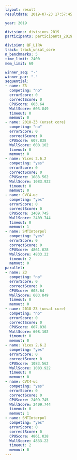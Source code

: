 ```yaml
---
layout: result
resultdate: 2019-07-23 17:57:45

year: 2019

divisions: divisions_2019
participants: participants_2019

division: QF_LIRA
track: track_unsat_core
n_benchmarks: 5
time_limit: 2400
mem_limit: 60

winner_seq: "-"
winner_par: "-"
sequential:
- name: Z3
  competing: "no"
  errorScore: 0
  correctScore: 0
  CPUScore: 603.64
  WallScore: 603.849
  timeout: 0
  memout: 0
- name: 2018-Z3 (unsat core)
  competing: "no"
  errorScore: 0
  correctScore: 0
  CPUScore: 607.838
  WallScore: 608.102
  timeout: 0
  memout: 0
- name: Yices 2.6.2
  competing: "yes"
  errorScore: 0
  correctScore: 0
  CPUScore: 1083.562
  WallScore: 1083.922
  timeout: 0
  memout: 0
- name: CVC4-uc
  competing: "yes"
  errorScore: 0
  correctScore: 0
  CPUScore: 2409.745
  WallScore: 2409.744
  timeout: 0
  memout: 1
- name: SMTInterpol
  competing: "yes"
  errorScore: 0
  correctScore: 0
  CPUScore: 4861.028
  WallScore: 4833.22
  timeout: 2
  memout: 0
parallel:
- name: Z3
  competing: "no"
  errorScore: 0
  correctScore: 0
  CPUScore: 603.64
  WallScore: 603.849
  timeout: 0
  memout: 0
- name: 2018-Z3 (unsat core)
  competing: "no"
  errorScore: 0
  correctScore: 0
  CPUScore: 607.838
  WallScore: 608.102
  timeout: 0
  memout: 0
- name: Yices 2.6.2
  competing: "yes"
  errorScore: 0
  correctScore: 0
  CPUScore: 1083.562
  WallScore: 1083.922
  timeout: 0
  memout: 0
- name: CVC4-uc
  competing: "yes"
  errorScore: 0
  correctScore: 0
  CPUScore: 2409.745
  WallScore: 2409.744
  timeout: 0
  memout: 1
- name: SMTInterpol
  competing: "yes"
  errorScore: 0
  correctScore: 0
  CPUScore: 4861.028
  WallScore: 4833.22
  timeout: 2
  memout: 0
---
```

